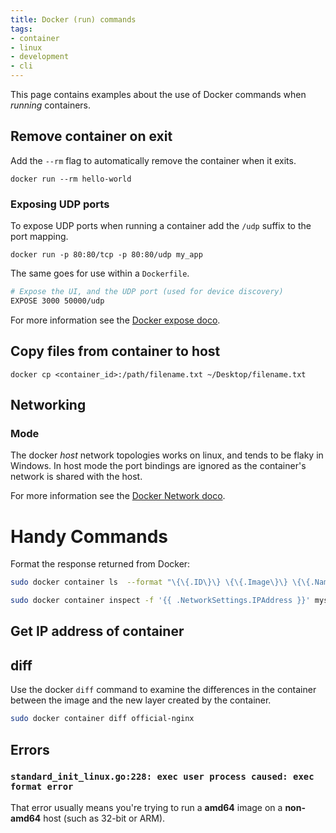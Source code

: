 ```yaml
---
title: Docker (run) commands
tags:
- container
- linux
- development
- cli
---
```


This page contains examples about the use of Docker commands when _running_ containers.
<!--more-->

## Remove container on exit

Add the `--rm` flag to automatically remove the container when it exits.
```shell
docker run --rm hello-world
```

### Exposing UDP ports

To expose UDP ports when running a container add the `/udp` suffix to the port mapping.

`docker run -p 80:80/tcp -p 80:80/udp my_app`

The same goes for use within a `Dockerfile`.

``` sh
# Expose the UI, and the UDP port (used for device discovery)
EXPOSE 3000 50000/udp
```

For more information see the [Docker expose doco](https://docs.docker.com/engine/reference/builder/#expose).

## Copy files from container to host

`docker cp <container_id>:/path/filename.txt ~/Desktop/filename.txt`

## Networking

### Mode
The docker *host* network topologies works on linux, and tends to be flaky in Windows. In host mode the port bindings are ignored as the container's network is shared with the host.

For more information see the [Docker Network doco](https://docs.docker.com/network/).

# Handy Commands

Format the response returned from Docker:
``` sh
sudo docker container ls  --format "\{\{.ID\}\} \{\{.Image\}\} \{\{.Names\}\}"

sudo docker container inspect -f '{{ .NetworkSettings.IPAddress }}' mysql-basic
```

## Get IP address of container

## diff

Use the docker `diff` command to examine the differences in the container between the image and the new layer created by the container.
``` sh
sudo docker container diff official-nginx
```

## Errors

### `standard_init_linux.go:228: exec user process caused: exec format error`

That error usually means you're trying to run a **amd64** image on a **non-amd64** host (such as 32-bit or ARM).

